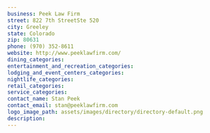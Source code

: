 ```yaml
---
business: Peek Law Firm
street: 822 7th StreetSte 520
city: Greeley
state: Colorado
zip: 80631
phone: (970) 352-8611
website: http://www.peeklawfirm.com/
dining_categories: 
entertainment_and_recreation_categories: 
lodging_and_event_centers_categories: 
nightlife_categories: 
retail_categories: 
service_categories: 
contact_name: Stan Peek
contact_email: stan@peeklawfirm.com
logo_image_path: assets/images/directory/directory-default.png
description: 
---
```


